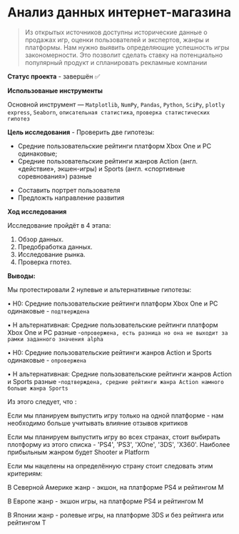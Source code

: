 # Анализ данных интернет-магазина
>  Из открытых источников доступны исторические данные о продажах игр, оценки пользователей и экспертов, жанры и платформы. Нам нужно выявить определяющие успешность игры закономерности. Это позволит сделать ставку на потенциально популярный продукт и спланировать рекламные компании
 
**Статус проекта** - завершён ✅

**Использованые инструменты**

Основной инструмент  — `Matplotlib`, `NumPy`, `Pandas`, `Python`, `SciPy`, `plotly express`, `Seaborn`, `описательная статистика`, `проверка статистических гипотез`

**Цель исследования** - Проверить две гипотезы:
  * Средние пользовательские рейтинги платформ Xbox One и PC одинаковые;
  * Средние пользовательские рейтинги жанров Action (англ. «действие», экшен-игры) и Sports (англ. «спортивные соревнования») разные
- Составить портрет пользователя
- Предложть направление развития

**Ход исследования**

Исследование пройдёт в 4 этапа:
 1. Обзор данных.
 2. Предобработка данных.
 3. Исследование рынка.
 4. Проверка гпотез.
 

**Выводы:**

Мы протестировали 2 нулевые и альтернативные гипотезы:

• H0: Средние пользовательские рейтинги платформ Xbox One и PC одинаковые - `подтверждена`

• H альтернативная: Средние пользовательские рейтинги платформ Xbox One и PC разные -`опровержена, есть разница но она не выходит за рамки заданного значения alpha` 

• H0: Средние пользовательские рейтинги жанров Action и Sports одинаковые - `опровержена`

• Н альтернативная: Средние пользовательские рейтинги жанров Action и Sports разные -`подтверждена, средние рейтинги жанра Action намного больше жанра Sports`


Из этого следует, что :

Если мы планируем выпустить игру только на одной платформе - нам необходимо больше учитывать влияние отзывов критиков 

Если мы планируем выпустить игру во всех странах, стоит выбирать плотформу из этого списка - 'PS4', 'PS3', 'XOne', '3DS', 'X360'. Наиболее прибыльным жанром будет  Shooter и Platform

Если мы нацелены на определённую страну стоит следовать этим критериям:

В Северной Америке жанр -  экшон, на платформе PS4 и рейтингом М

В Европе жанр - экшон игры, на платформе PS4 и рейтингом М

В Японии жанр - ролевые игры, на платформе 3DS и без рейтинга или рейтингом Т
